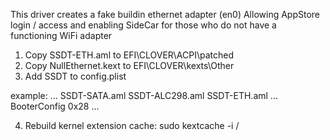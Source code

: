 
This driver creates a fake buildin ethernet adapter (en0)
Allowing AppStore login / access and enabling SideCar for 
those who do not have a functioning WiFi adapter

1.  Copy SSDT-ETH.aml to EFI\CLOVER\ACPI\patched
2.  Copy NullEthernet.kext to EFI\CLOVER\kexts\Other
3.  Add SSDT to config.plist

example:
	...
	<string>SSDT-SATA.aml</string>
	<string>SSDT-ALC298.aml</string>
	<string>SSDT-ETH.aml</string>
	...
	<key>BooterConfig</key>
	<string>0x28</string>
	...

4.  Rebuild kernel extension cache:
	sudo kextcache -i /
